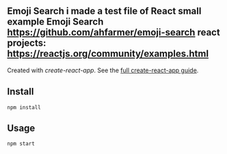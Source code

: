Emoji Search 
i made a test file  of React small example Emoji Search  https://github.com/ahfarmer/emoji-search
react projects: https://reactjs.org/community/examples.html
---

Created with *create-react-app*. See the [full create-react-app guide](https://github.com/facebookincubator/create-react-app/blob/master/packages/react-scripts/template/README.md).



Install
---

`npm install`



Usage
---

`npm start`
